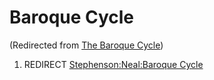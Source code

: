 
# Baroque Cycle

(Redirected from [The Baroque Cycle](/the-baroque-cycle))

1. REDIRECT [Stephenson:Neal:Baroque Cycle](/stephenson-neal-baroque-cycle)
